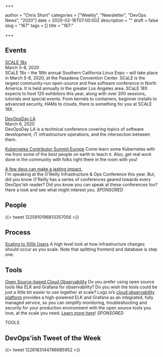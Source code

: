 +++

author = "Chris Short"
categories = ["Weekly", "Newsletter", "DevOps News", "2020"]
date = 2020-02-16T07:00:00Z
description = ""
draft = false
slug = "167"
tags = []
title = "167:"

+++

## Events

[SCALE 18x](https://www.socallinuxexpo.org)  
March 5-8, 2020  
SCaLE 18x – the 18th annual Southern California Linux Expo – will take place in March 5-8, 2020, at the Pasadena Convention Center. SCaLE is the largest community-run open-source and free software conference in North America. It is held annually in the greater Los Angeles area. SCaLE 18X expects to host 120 exhibitors this year, along with over 200 sessions, tutorials and special events. From kernels to containers, beginner installs to advanced security, HAMs to clouds, there is something for you at SCALE 18X.

[DevOpsDay LA](https://devopsdays.org/events/2020-los-angeles/)  
March 6, 2020  
DevOpsDay LA is a technical conference covering topics of software development, IT infrastructure operations, and the intersection between them.

[Kubernetes Contributor Summit Europe](https://events.linuxfoundation.org/kubernetes-contributor-summit-europe/)
Come learn some Kubernetes with me from some of the best people on earth to teach it. Also, get real work done in the community with folks right there in the room with you!

[A few days can make a lasting impact.](https://www.oreilly.com/pub/cpc/295841)  
I'm speaking at the O'Reilly Infrastructure & Ops Conference this year. But, did you know O'Reilly has a series of conferences geared towards every DevOps'ish reader? Did you know you can speak at these conferences too? Have a look and see what might interest you. *SPONSORED*

## People

{{< tweet 1225910196813357056 >}}

## Process

[Scaling to 100k Users](https://alexpareto.com/scalability/systems/2020/02/03/scaling-100k.html)
A high level look at how infrastructure changes should occur as you scale. Note that splitting frontend and database is step one.

## Tools

[Open Source-based Cloud Observability](https://logz.io/freeshirt/?utm_source=podcast&utm_medium=devopish&utm_campaign=freeshirt)
Do you prefer using open source tools like ELK and Grafana for observability? Do you wish the tools could be just a little bit easier to use together at scale? Logz.io’s [cloud observability platform](https://logz.io/freeshirt/?utm_source=podcast&utm_medium=devopish&utm_campaign=freeshirt) provides a high-powered ELK and Grafana as an integrated, fully managed service, so you can simplify monitoring, troubleshooting and security for your production environment with the open source tools you love, at the scale you need. [Learn more here](https://logz.io/freeshirt/?utm_source=podcast&utm_medium=devopish&utm_campaign=freeshirt)! *SPONSORED*

TOOLS

## DevOps'ish Tweet of the Week

{{< tweet 1226183144786685952 >}}
